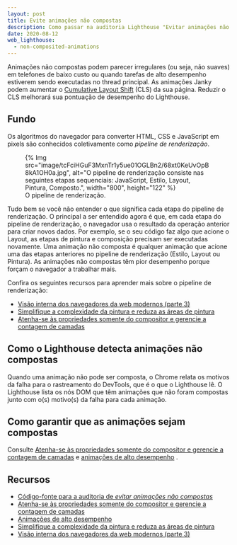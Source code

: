 ```yaml
---
layout: post
title: Evite animações não compostas
description: Como passar na auditoria Lighthouse "Evitar animações não compostas".
date: 2020-08-12
web_lighthouse:
  - non-composited-animations
---
```


Animações não compostas podem parecer irregulares (ou seja, não suaves) em telefones de baixo custo ou quando tarefas de alto desempenho estiverem sendo executadas no thread principal. As animações Janky podem aumentar o [Cumulative Layout Shift](/cls/) (CLS) da sua página. Reduzir o CLS melhorará sua pontuação de desempenho do Lighthouse.

## Fundo

Os algoritmos do navegador para converter HTML, CSS e JavaScript em pixels são conhecidos coletivamente como *pipeline de renderização*.

<figure>{% Img src="image/tcFciHGuF3MxnTr1y5ue01OGLBn2/68xt0KeUvOpB8kA1OH0a.jpg", alt="O pipeline de renderização consiste nas seguintes etapas sequenciais: JavaScript, Estilo, Layout, Pintura, Composto.", width="800", height="122" %} <figcaption>O pipeline de renderização.</figcaption></figure>

Tudo bem se você não entender o que significa cada etapa do pipeline de renderização. O principal a ser entendido agora é que, em cada etapa do pipeline de renderização, o navegador usa o resultado da operação anterior para criar novos dados. Por exemplo, se o seu código faz algo que acione o Layout, as etapas de pintura e composição precisam ser executadas novamente. Uma animação não composta é qualquer animação que acione uma das etapas anteriores no pipeline de renderização (Estilo, Layout ou Pintura). As animações não compostas têm pior desempenho porque forçam o navegador a trabalhar mais.

Confira os seguintes recursos para aprender mais sobre o pipeline de renderização:

- [Visão interna dos navegadores da web modernos (parte 3)](https://developer.chrome.com/blog/inside-browser-part3/)
- [Simplifique a complexidade da pintura e reduza as áreas de pintura](/simplify-paint-complexity-and-reduce-paint-areas/)
- [Atenha-se às propriedades somente do compositor e gerencie a contagem de camadas](/stick-to-compositor-only-properties-and-manage-layer-count/)

## Como o Lighthouse detecta animações não compostas

Quando uma animação não pode ser composta, o Chrome relata os motivos da falha para o rastreamento do DevTools, que é o que o Lighthouse lê. O Lighthouse lista os nós DOM que têm animações que não foram compostas junto com o(s) motivo(s) da falha para cada animação.

## Como garantir que as animações sejam compostas

Consulte [Atenha-se às propriedades somente do compositor e gerencie a contagem de camadas](/stick-to-compositor-only-properties-and-manage-layer-count/) e [animações de alto desempenho](https://www.html5rocks.com/en/tutorials/speed/high-performance-animations/) .

## Recursos

- [Código-fonte para a auditoria de *evitar animações não compostas*](https://github.com/GoogleChrome/lighthouse/blob/master/lighthouse-core/audits/non-composited-animations.js)
- [Atenha-se às propriedades somente do compositor e gerencie a contagem de camadas](/stick-to-compositor-only-properties-and-manage-layer-count/)
- [Animações de alto desempenho](https://www.html5rocks.com/en/tutorials/speed/high-performance-animations/)
- [Simplifique a complexidade da pintura e reduza as áreas de pintura](/simplify-paint-complexity-and-reduce-paint-areas/)
- [Visão interna dos navegadores da web modernos (parte 3)](https://developer.chrome.com/blog/inside-browser-part3/)
